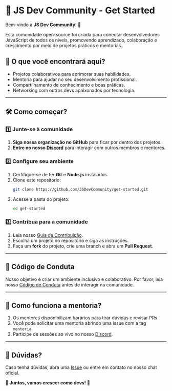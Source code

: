 # 🚀 JS Dev Community - Get Started

Bem-vindo à **JS Dev Community**! 🎉

Esta comunidade open-source foi criada para conectar desenvolvedores JavaScript de todos os níveis, promovendo aprendizado, colaboração e crescimento por meio de projetos práticos e mentorias.

## 📌 O que você encontrará aqui?
- Projetos colaborativos para aprimorar suas habilidades.
- Mentoria para ajudar no seu desenvolvimento profissional.
- Compartilhamento de conhecimento e boas práticas.
- Networking com outros devs apaixonados por tecnologia.

---

## 🛠 Como começar?

### 1️⃣ Junte-se à comunidade
1. **Siga nossa organização no GitHub** para ficar por dentro dos projetos.
2. **Entre no nosso [Discord](https://discord.gg/VA2V5CZp)**  para interagir com outros membros e mentores.

### 2️⃣ Configure seu ambiente
1. Certifique-se de ter **Git** e **Node.js** instalados.
2. Clone este repositório:
   ```sh
   git clone https://github.com/JSDevCommunity/get-started.git
   ```
3. Acesse a pasta do projeto:
   ```sh
   cd get-started
   ```

### 3️⃣ Contribua para a comunidade
1. Leia nosso [Guia de Contribuição](./CONTRIBUTING.md).
2. Escolha um projeto no repositório e siga as instruções.
3. Faça um **fork** do projeto, crie uma branch e abra um **Pull Request**.

---

## 🤝 Código de Conduta
Nosso objetivo é criar um ambiente inclusivo e colaborativo. Por favor, leia nosso [Código de Conduta](./CODE_OF_CONDUCT.md) antes de interagir na comunidade.

---

## 🎯 Como funciona a mentoria?
1. Os mentores disponibilizam horários para tirar dúvidas e revisar PRs.
2. Você pode solicitar uma mentoria abrindo uma issue com a tag `mentoria`.
3. Participe de sessões ao vivo no nosso [Discord](https://discord.gg/VA2V5CZp).

---

## 📢 Dúvidas?
Caso tenha dúvidas, abra uma [Issue](https://github.com/JSDevCommunity/get-started/issues) ou entre em contato no nosso chat oficial.

🔗 **Juntos, vamos crescer como devs!** 🚀
